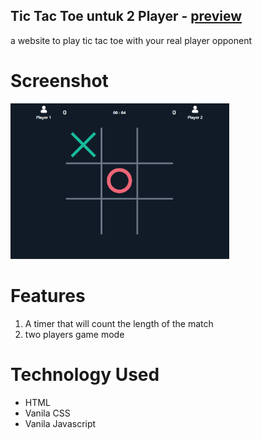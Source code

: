 ## Tic Tac Toe untuk 2 Player - [preview](https://yehezkielg.github.io/Tic-Tac-Toe/)
a website to play tic tac toe with your real player opponent 

# Screenshot
<div>
   <img src="page.png" alt="tic-tac-toe" width="350">
</div>

# Features
1. A timer that will count the length of the match
2. two players game mode

# Technology Used
<ul>
  <li>HTML</li>
  <li>Vanila CSS</li>
  <li>Vanila Javascript</li>
</ul>
